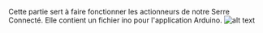 Cette partie sert à faire fonctionner les actionneurs de notre Serre Connecté. Elle contient un fichier ino pour l'application Arduino.
![alt text](https://github.com/EminFr/Serre_Connecte/tree/main/Code_Actionneur28022024/img/Montage_Serre_face.jpg)
